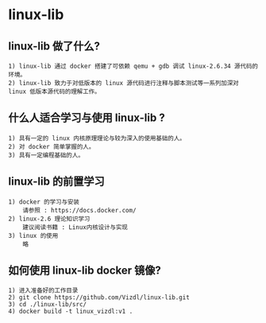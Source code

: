 # linux-lib
## linux-lib 做了什么?
    1) linux-lib 通过 docker 搭建了可依赖 qemu + gdb 调试 linux-2.6.34 源代码的环境。
    2) linux-lib 致力于对低版本的 linux 源代码进行注释与脚本测试等一系列加深对 linux 低版本源代码的理解工作。
## 什么人适合学习与使用 linux-lib ?
    1) 具有一定的 linux 内核原理理论与较为深入的使用基础的人。
    2) 对 docker 简单掌握的人。
    3) 具有一定编程基础的人。
## linux-lib 的前置学习
    1) docker 的学习与安装
        请参照 : https://docs.docker.com/
    2) linux-2.6 理论知识学习
        建议阅读书籍 : Linux内核设计与实现
    3) linux 的使用
        略
## 如何使用 linux-lib docker 镜像?
    1) 进入准备好的工作目录
    2) git clone https://github.com/Vizdl/linux-lib.git
    3) cd ./linux-lib/src/
    4) docker build -t linux_vizdl:v1 .